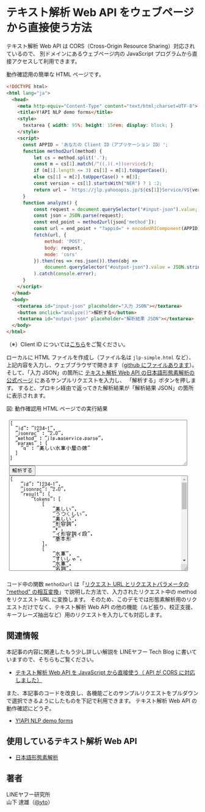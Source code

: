 # テキスト解析 Web API をウェブページから直接使う方法

テキスト解析 Web API は CORS（Cross-Origin Resource Sharing）対応されているので、
別ドメインにあるウェブページ内の JavaScript プログラムから直接アクセスして利用できます。

動作確認用の簡単な HTML ページです。

```html
<!DOCTYPE html>
<html lang="ja">
  <head>
    <meta http-equiv="Content-Type" content="text/html;charset=UTF-8">
    <title>Y!API NLP demo forms</title>
    <style>
      textarea { width: 95%; height: 15rem; display: block; }
    </style>
    <script>
      const APPID = 'あなたの Client ID（アプリケーション ID）';
      function method2url(method) {
          let cs = method.split('.');
          const m = cs[1].match(/^((.)(.+))service$/);
          if (m[1].length <= 3) cs[1] = m[1].toUpperCase();
          else cs[1] = m[2].toUpperCase() + m[3];
          const version = cs[1].startsWith("NER") ? 1 :2;
          return url = `https://jlp.yahooapis.jp/${cs[1]}Service/V${version}/${cs[2]}`
      }
      function analyze() {
          const request = document.querySelector("#input-json").value;
          const json = JSON.parse(request);
          const end_point = method2url(json['method']);
          const url = end_point + "?appid=" + encodeURIComponent(APPID);
          fetch(url, {
              method: 'POST',
              body: request,
              mode: 'cors'
          }).then(res => res.json()).then(obj =>
              document.querySelector("#output-json").value = JSON.stringify(obj, null, 4)
          ).catch(console.error);
      }
    </script>
  </head>
  <body>
    <textarea id="input-json" placeholder="入力 JSON"></textarea>
    <button onclick="analyze()">解析する</button>
    <textarea id="output-json" placeholder="解析結果 JSON"></textarea>
  </body>
</html>
```

（※）Client ID については[こちら](../02_API_Specifications/00_Overview.md#client-idアプリケーション-id)をご覧ください。

ローカルに HTML ファイルを作成し（ファイル名は `jlp-simple.html` など）、上記内容を入力し、ウェブブラウザで開きます（[github にファイルあります](01_WebAPIGeneral_CORSProxy_src/jlp-simple.html)）。
そして、「入力 JSON」の箇所に
[テキスト解析 Web API の日本語形態素解析の公式ページ](https://developer.yahoo.co.jp/webapi/jlp/ma/v2/parse.html) にあるサンプルリクエストを入力し、
「解析する」ボタンを押します。
すると、プロキシ経由で返ってきた解析結果が「解析結果 JSON」の箇所に表示されます。

図: 動作確認用 HTML ページでの実行結果

[![動作確認用 HTML ページ](images/01_WebAPIGeneral_CORSProxy_fig.png)](https://yto.github.io/yjdn/jlp-simple.html)

コード中の関数 `method2url` は「[リクエスト URL とリクエストパラメータの "method" の相互変換](01_WebAPIGeneral_URLAndMethod.md)」で説明した方法で、入力されたリクエスト中の method をリクエスト URL に変換します。
そのため、このデモでは形態素解析用のリクエストだけでなく、テキスト解析 Web API の他の機能（ルビ振り、校正支援、キーフレーズ抽出など）用のリクエストを入力しても対応します。

## 関連情報

本記事の内容に関連したもう少し詳しい解説を LINEヤフー Tech Blog に書いていますので、そちらもご覧ください。

- [テキスト解析 Web API を JavaScript から直接使う（ API が CORS に対応しました）](https://techblog.lycorp.co.jp/ja/20231016a)

また、本記事のコードを改良し、各機能ごとのサンプルリクエストをプルダウンで選択できるようにしたものを下記で利用できます。
テキスト解析 Web API の動作確認にどうぞ。

- [Y!API NLP demo forms](https://yto.github.io/yjdn/jlp.html)

## 使用しているテキスト解析 Web API

- [日本語形態素解析](../02_API_Specifications/01_MAService.md)

## 著者

LINEヤフー研究所  
山下 達雄（[@yto](https://x.com/yto)）
